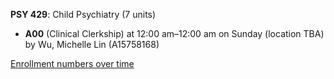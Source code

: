 **PSY 429**: Child Psychiatry (7 units)

- **A00** (Clinical Clerkship) at 12:00 am–12:00 am on Sunday (location TBA) by Wu, Michelle Lin (A15758168)

[Enrollment numbers over time](./PSY429.tsv)
